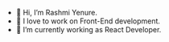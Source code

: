 - 👋 Hi, I’m Rashmi Yenure.
- 👀 I love to work on Front-End development.
- 🌱 I’m currently working as React Developer.
